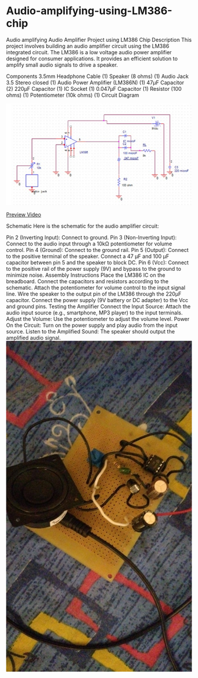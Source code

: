 # Audio-amplifying-using-LM386-chip
Audio amplifying 
Audio Amplifier Project using LM386 Chip
Description
This project involves building an audio amplifier circuit using the LM386 integrated circuit. The LM386 is a low voltage audio power amplifier designed for consumer applications. It provides an efficient solution to amplify small audio signals to drive a speaker.

Components
3.5mm Headphone Cable (1)
Speaker (8 ohms) (1)
Audio Jack 3.5 Stereo closed (1)
Audio Power Amplifier (LM386N) (1)
47µF Capacitor (2)
220µF Capacitor (1)
IC Socket (1)
0.047µF Capacitor (1)
Resistor (100 ohms) (1)
Potentiometer (10k ohms) (1)
Circuit Diagram

![Audio Amplifier Schematic](audio%20amplify%20circuit/schematics.jpg)


[Preview Video](https://vimeo.com/1059507038?share=copy#t=0)


Schematic
Here is the schematic for the audio amplifier circuit:

Pin 2 (Inverting Input): Connect to ground.
Pin 3 (Non-Inverting Input): Connect to the audio input through a 10kΩ potentiometer for volume control.
Pin 4 (Ground): Connect to the ground rail.
Pin 5 (Output): Connect to the positive terminal of the speaker. Connect a 47 µF and 100 µF capacitor between pin 5 and the speaker to block DC.
Pin 6 (Vcc): Connect to the positive rail of the power supply (9V) and bypass to the ground to minimize noise.
Assembly Instructions
Place the LM386 IC on the breadboard.
Connect the capacitors and resistors according to the schematic.
Attach the potentiometer for volume control to the input signal line.
Wire the speaker to the output pin of the LM386 through the 220µF capacitor.
Connect the power supply (9V battery or DC adapter) to the Vcc and ground pins.
Testing the Amplifier
Connect the Input Source: Attach the audio input source (e.g., smartphone, MP3 player) to the input terminals.
Adjust the Volume: Use the potentiometer to adjust the volume level.
Power On the Circuit: Turn on the power supply and play audio from the input source.
Listen to the Amplified Sound: The speaker should output the amplified audio signal.
![Audio Amplifier Schematic](audio%20amplify%20circuit/ci.jpg)

